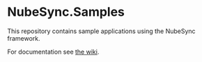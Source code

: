 # NubeSync.Samples
This repository contains sample applications using the NubeSync framework.

For documentation see [the wiki](https://github.com/stefffdev/NubeSync/wiki).
